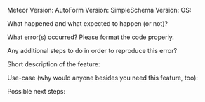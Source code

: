 <!-- Thank you for creating an issue! Please use this template to make us to solve this in the best possible way -->

<!-- Is this issue about a bug or a feature request? -->



<!-- If it's a bug.... -->

Meteor Version:
AutoForm Version:
SimpleSchema Version:
OS:

What happened and what expected to happen (or not)?

What error(s) occurred? Please format the code properly.

Any additional steps to do in order to reproduce this error?

<!-- If it's a feqature request.... -->

Short description of the feature:

Use-case (why would anyone besides you need this feature, too):

Possible next steps:
